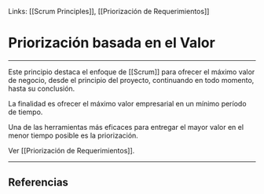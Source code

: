 Links: [[Scrum Principles]], [[Priorización de Requerimientos]]

# Priorización basada en el Valor
---

Este principio destaca el enfoque de [[Scrum]] para ofrecer el máximo valor de negocio, desde el principio del proyecto, continuando en todo momento, hasta su conclusión.

La finalidad es ofrecer el máximo valor empresarial en un mínimo período de tiempo.

Una de las herramientas más eficaces para entregar el mayor valor en el menor tiempo posible es la priorización.

Ver [[Priorización de Requerimientos]].

---

## Referencias
